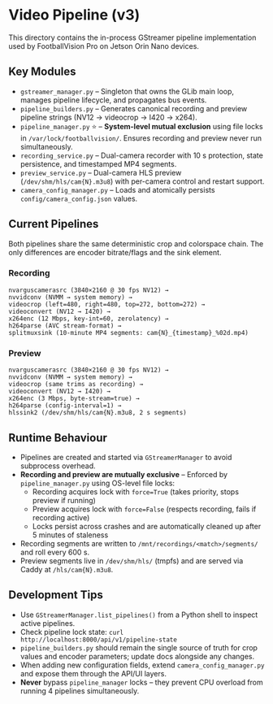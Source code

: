 # Video Pipeline (v3)

This directory contains the in-process GStreamer pipeline implementation used by FootballVision Pro on Jetson Orin Nano devices.

## Key Modules

- `gstreamer_manager.py` – Singleton that owns the GLib main loop, manages pipeline lifecycle, and propagates bus events.
- `pipeline_builders.py` – Generates canonical recording and preview pipeline strings (NV12 → videocrop → I420 → x264).
- `pipeline_manager.py` ⭐ – **System-level mutual exclusion** using file locks in `/var/lock/footballvision/`. Ensures recording and preview never run simultaneously.
- `recording_service.py` – Dual-camera recorder with 10 s protection, state persistence, and timestamped MP4 segments.
- `preview_service.py` – Dual-camera HLS preview (`/dev/shm/hls/cam{N}.m3u8`) with per-camera control and restart support.
- `camera_config_manager.py` – Loads and atomically persists `config/camera_config.json` values.

## Current Pipelines

Both pipelines share the same deterministic crop and colorspace chain. The only differences are encoder bitrate/flags and the sink element.

### Recording

```
nvarguscamerasrc (3840×2160 @ 30 fps NV12) →
nvvidconv (NVMM → system memory) →
videocrop (left=480, right=480, top=272, bottom=272) →
videoconvert (NV12 → I420) →
x264enc (12 Mbps, key-int=60, zerolatency) →
h264parse (AVC stream-format) →
splitmuxsink (10-minute MP4 segments: cam{N}_{timestamp}_%02d.mp4)
```

### Preview

```
nvarguscamerasrc (3840×2160 @ 30 fps NV12) →
nvvidconv (NVMM → system memory) →
videocrop (same trims as recording) →
videoconvert (NV12 → I420) →
x264enc (3 Mbps, byte-stream=true) →
h264parse (config-interval=1) →
hlssink2 (/dev/shm/hls/cam{N}.m3u8, 2 s segments)
```

## Runtime Behaviour

- Pipelines are created and started via `GStreamerManager` to avoid subprocess overhead.
- **Recording and preview are mutually exclusive** – Enforced by `pipeline_manager.py` using OS-level file locks:
  - Recording acquires lock with `force=True` (takes priority, stops preview if running)
  - Preview acquires lock with `force=False` (respects recording, fails if recording active)
  - Locks persist across crashes and are automatically cleaned up after 5 minutes of staleness
- Recording segments are written to `/mnt/recordings/<match>/segments/` and roll every 600 s.
- Preview segments live in `/dev/shm/hls/` (tmpfs) and are served via Caddy at `/hls/cam{N}.m3u8`.

## Development Tips

- Use `GStreamerManager.list_pipelines()` from a Python shell to inspect active pipelines.
- Check pipeline lock state: `curl http://localhost:8000/api/v1/pipeline-state`
- `pipeline_builders.py` should remain the single source of truth for crop values and encoder parameters; update docs alongside any changes.
- When adding new configuration fields, extend `camera_config_manager.py` and expose them through the API/UI layers.
- **Never** bypass `pipeline_manager` locks – they prevent CPU overload from running 4 pipelines simultaneously.
